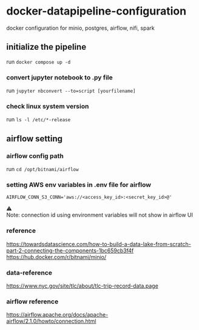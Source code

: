 # docker-datapipeline-configuration
docker configuration for minio, postgres, airflow, nifi, spark

## initialize the pipeline
run `docker compose up -d`

### convert jupyter notebook to .py file
run `jupyter nbconvert --to=script [yourfilename]`

### check linux system version
run `ls -l /etc/*-release` 

## airflow setting
### airflow config path
run `cd /opt/bitnami/airflow`
### setting AWS env variables in .env file for airflow
`AIRFLOW_CONN_S3_CONN='aws://<access_key_id>:<secret_key_id>@'`

:warning:<br>
Note: connection id using environment variables will not show in airflow UI

### reference
https://towardsdatascience.com/how-to-build-a-data-lake-from-scratch-part-2-connecting-the-components-1bc659cb3f4f
https://hub.docker.com/r/bitnami/minio/

### data-reference
https://www.nyc.gov/site/tlc/about/tlc-trip-record-data.page

### airflow reference
https://airflow.apache.org/docs/apache-airflow/2.1.0/howto/connection.html
